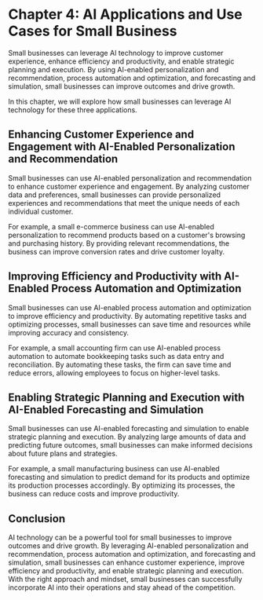 Chapter 4: AI Applications and Use Cases for Small Business
===========================================================

Small businesses can leverage AI technology to improve customer experience, enhance efficiency and productivity, and enable strategic planning and execution. By using AI-enabled personalization and recommendation, process automation and optimization, and forecasting and simulation, small businesses can improve outcomes and drive growth.

In this chapter, we will explore how small businesses can leverage AI technology for these three applications.

Enhancing Customer Experience and Engagement with AI-Enabled Personalization and Recommendation
-----------------------------------------------------------------------------------------------

Small businesses can use AI-enabled personalization and recommendation to enhance customer experience and engagement. By analyzing customer data and preferences, small businesses can provide personalized experiences and recommendations that meet the unique needs of each individual customer.

For example, a small e-commerce business can use AI-enabled personalization to recommend products based on a customer's browsing and purchasing history. By providing relevant recommendations, the business can improve conversion rates and drive customer loyalty.

Improving Efficiency and Productivity with AI-Enabled Process Automation and Optimization
-----------------------------------------------------------------------------------------

Small businesses can use AI-enabled process automation and optimization to improve efficiency and productivity. By automating repetitive tasks and optimizing processes, small businesses can save time and resources while improving accuracy and consistency.

For example, a small accounting firm can use AI-enabled process automation to automate bookkeeping tasks such as data entry and reconciliation. By automating these tasks, the firm can save time and reduce errors, allowing employees to focus on higher-level tasks.

Enabling Strategic Planning and Execution with AI-Enabled Forecasting and Simulation
------------------------------------------------------------------------------------

Small businesses can use AI-enabled forecasting and simulation to enable strategic planning and execution. By analyzing large amounts of data and predicting future outcomes, small businesses can make informed decisions about future plans and strategies.

For example, a small manufacturing business can use AI-enabled forecasting and simulation to predict demand for its products and optimize its production processes accordingly. By optimizing its processes, the business can reduce costs and improve productivity.

Conclusion
----------

AI technology can be a powerful tool for small businesses to improve outcomes and drive growth. By leveraging AI-enabled personalization and recommendation, process automation and optimization, and forecasting and simulation, small businesses can enhance customer experience, improve efficiency and productivity, and enable strategic planning and execution. With the right approach and mindset, small businesses can successfully incorporate AI into their operations and stay ahead of the competition.
